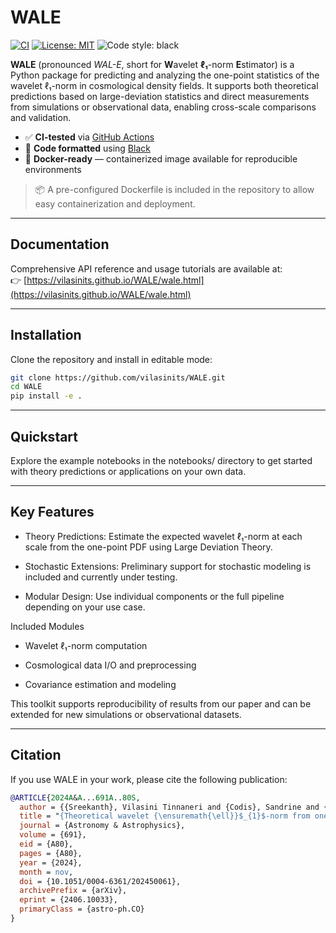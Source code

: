 # WALE

[![CI](https://github.com/vilasinits/WALE/actions/workflows/ci.yml/badge.svg)](https://github.com/vilasinits/WALE/actions)  [![License: MIT](https://img.shields.io/badge/License-MIT-yellow.svg)](LICENSE)  ![Code style: black](https://img.shields.io/badge/code%20style-black-000000.svg)


**WALE** (pronounced *WAL-E*, short for **W**avelet **ℓ₁**-norm **E**stimator) is a Python package for predicting and analyzing the one-point statistics of the wavelet ℓ₁-norm in cosmological density fields. It supports both theoretical predictions based on large-deviation statistics and direct measurements from simulations or observational data, enabling cross-scale comparisons and validation.


- ✅ **CI-tested** via [GitHub Actions](https://github.com/vilasinits/WALE/actions)
- 🎯 **Code formatted** using [Black](https://black.readthedocs.io/)
- 🐳 **Docker-ready** — containerized image available for reproducible environments

> 📦 A pre-configured Dockerfile is included in the repository to allow easy containerization and deployment.


---

## Documentation

Comprehensive API reference and usage tutorials are available at:  
👉 [https://vilasinits.github.io/WALE/wale.html](https://vilasinits.github.io/WALE/wale.html)

---

## Installation

Clone the repository and install in editable mode:

```bash
git clone https://github.com/vilasinits/WALE.git
cd WALE
pip install -e .
```

---

## Quickstart

Explore the example notebooks in the notebooks/ directory to get started with theory predictions or applications on your own data.

---

## Key Features

- Theory Predictions: Estimate the expected wavelet ℓ₁-norm at each scale from the one-point PDF using Large Deviation Theory.

- Stochastic Extensions: Preliminary support for stochastic modeling is included and currently under testing.

- Modular Design: Use individual components or the full pipeline depending on your use case.

Included Modules
  - Wavelet ℓ₁-norm computation

  - Cosmological data I/O and preprocessing

  - Covariance estimation and modeling

This toolkit supports reproducibility of results from our paper and can be extended for new simulations or observational datasets.

---

## Citation

If you use WALE in your work, please cite the following publication:


```bibtex
@ARTICLE{2024A&A...691A..80S,
  author = {{Sreekanth}, Vilasini Tinnaneri and {Codis}, Sandrine and {Barthelemy}, Alexandre and {Starck}, Jean-Luc},
  title = "{Theoretical wavelet {\ensuremath{\ell}}$_{1}$-norm from one-point probability density function prediction}",
  journal = {Astronomy & Astrophysics},
  volume = {691},
  eid = {A80},
  pages = {A80},
  year = {2024},
  month = nov,
  doi = {10.1051/0004-6361/202450061},
  archivePrefix = {arXiv},
  eprint = {2406.10033},
  primaryClass = {astro-ph.CO}
}
```

